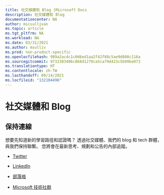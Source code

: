 ```yaml
---
title: 社交媒體和 Blog |Microsoft Docs
description: 社交媒體和 Blog
documentationcenter: NA
author: micsullivan
ms.topic: article
ms.tgt_pltfrm: NA
ms.workload: NA
ms.date: 03/31/2021
ms.author: msulliv
ms.prod: non-product-specific
ms.openlocfilehash: 989a2ac4c1c0d6ed1aa2f42f88c5ae9d808c116a
ms.sourcegitcommit: 9732383406c868d1279ca5ca79d423c5b99be073
ms.translationtype: HT
ms.contentlocale: zh-TW
ms.lasthandoff: 09/14/2021
ms.locfileid: "132104496"
---
```

# <a name="social-media-and-blog"></a>社交媒體和 Blog

## <a name="stay-connected"></a>保持連線

想要先知道新的學習路徑和認證嗎？ 透過社交媒體、我們的 blog 和 tech 群體，與我們保持聯繫。 您將會在最新思考、規劃和公告的內部追蹤。

- [Twitter](https://twitter.com/microsoftlearn)

- [LinkedIn](https://www.linkedin.com/showcase/microsoftlearn/)

- [部落格](https://techcommunity.microsoft.com/t5/microsoft-learn-blog/bg-p/MicrosoftLearnBlog)

- [Microsoft 技術社群](https://techcommunity.microsoft.com/t5/microsoft-learn/ct-p/MicrosoftLearn)
